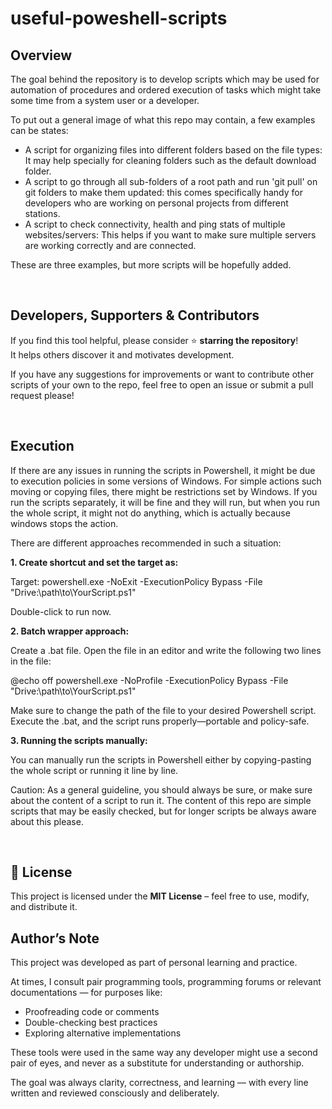 # useful-poweshell-scripts

## Overview

The goal behind the repository is to develop scripts which may be used for automation of procedures and ordered execution of tasks which might take some time from a system user or a developer. 

To put out a general image of what this repo may contain, a few examples can be states:

- A script for organizing files into different folders based on the file types: It may help specially for cleaning folders such as the default download folder.
- A script to go through all sub-folders of a root path and run 'git pull' on git folders to make them updated: this comes specifically handy for developers who are working on personal projects from different stations.
- A script to check connectivity, health and ping stats of multiple websites/servers: This helps if you want to make sure multiple servers are working correctly and are connected.

These are three examples, but more scripts will be hopefully added.

 
 <br>

## Developers, Supporters & Contributors

If you find this tool helpful, please consider ⭐ **starring the repository**!  
It helps others discover it and motivates development.

If you have any suggestions for improvements or want to contribute other scripts of your own to the repo, feel free to open an issue or submit a pull request please!


<br>

## Execution

If there are any issues in running the scripts in Powershell, it might be due to execution policies in some versions of Windows. For simple actions such moving or copying files, there might be restrictions set by 
Windows. If you run the scripts separately, it will be fine and they will run, but when you run the whole script, it might not do anything, which is actually because windows stops the action.

There are different approaches recommended in such a situation:

**1. Create shortcut and set the target as:**

Target: powershell.exe -NoExit -ExecutionPolicy Bypass -File "Drive:\path\to\YourScript.ps1"

Double-click to run now.

**2. Batch wrapper approach:**

Create a .bat file. Open the file in an editor and write the following two lines in the file:

@echo off
powershell.exe -NoProfile -ExecutionPolicy Bypass -File "Drive:\path\to\YourScript.ps1"

Make sure to change the path of the file to your desired Powershell script. Execute the .bat, and the script runs properly—portable and policy-safe.

**3. Running the scripts manually:**

You can manually run the scripts in Powershell either by copying-pasting the whole script or running it line by line.

Caution: As a general guideline, you should always be sure, or make sure about the content of a script to run it. The content of this repo are simple scripts that may be easily checked, but for longer scripts be always aware about this please.


 <br>

 
## 📄 License

This project is licensed under the **MIT License** – feel free to use, modify, and distribute it.

## Author’s Note

This project was developed as part of personal learning and practice.

At times, I consult pair programming tools, programming forums or relevant documentations — for purposes like:

- Proofreading code or comments
- Double-checking best practices
- Exploring alternative implementations

These tools were used in the same way any developer might use a second pair of eyes, and never as a substitute for understanding or authorship.

The goal was always clarity, correctness, and learning — with every line written and reviewed consciously and deliberately.

